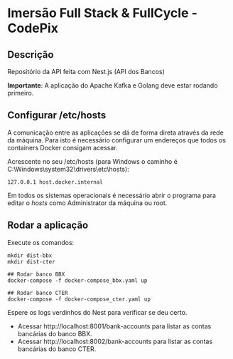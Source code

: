 # Imersão Full Stack & FullCycle - CodePix

## Descrição

Repositório da API feita com Nest.js (API dos Bancos)

**Importante**: A aplicação do Apache Kafka e Golang deve estar rodando primeiro.

## Configurar /etc/hosts

A comunicação entre as aplicações se dá de forma direta através da rede da máquina.
Para isto é necessário configurar um endereços que todos os containers Docker consigam acessar.

Acrescente no seu /etc/hosts (para Windows o caminho é C:\Windows\system32\drivers\etc\hosts):

```
127.0.0.1 host.docker.internal
```

Em todos os sistemas operacionais é necessário abrir o programa para editar o _hosts_ como Administrator da máquina ou root.

## Rodar a aplicação

Execute os comandos:

```
mkdir dist-bbx
mkdir dist-cter

## Rodar banco BBX
docker-compose -f docker-compose_bbx.yaml up

## Rodar banco CTER
docker-compose -f docker-compose_cter.yaml up
```

Espere os logs verdinhos do Nest para verificar se deu certo.

- Acessar http://localhost:8001/bank-accounts para listar as contas bancárias do banco BBX.
- Acessar http://localhost:8002/bank-accounts para listar as contas bancárias do banco CTER.

